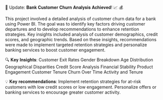 🚀 Update: 𝐁𝐚𝐧𝐤 𝐂𝐮𝐬𝐭𝐨𝐦𝐞𝐫 𝐂𝐡𝐮𝐫𝐧 𝐀𝐧𝐚𝐥𝐲𝐬𝐢𝐬 𝐀𝐜𝐡𝐢𝐞𝐯𝐞𝐝! 📈 💰


This project involved a detailed analysis of customer churn data for a bank using Power BI. The goal was to identify key factors driving customer departures and to develop recommendations to enhance retention strategies. Key insights included analysis of customer demographics, credit scores, and geographic trends. Based on these insights, recommendations were made to implement targeted retention strategies and personalize banking services to boost customer engagement.

🔍 𝐊𝐞𝐲 𝐈𝐧𝐬𝐢𝐠𝐡𝐭𝐬:
Customer Exit Rates
Gender Breakdown
Age Distribution
Geographical Disparities
Credit Score Analysis
Financial Stability
Product Engagement
Customer Tenure
Churn Over Time
Activity and Tenure

💡 𝐊𝐞𝐲 𝐫𝐞𝐜𝐨𝐦𝐦𝐞𝐧𝐝𝐚𝐭𝐢𝐨𝐧𝐬:
Implement retention strategies for at-risk customers with low credit scores or low engagement.
Personalize offers or banking services to encourage greater customer activity.
